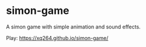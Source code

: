 # simon-game
A simon game with simple animation and sound effects. 

Play: https://xq264.github.io/simon-game/ 
